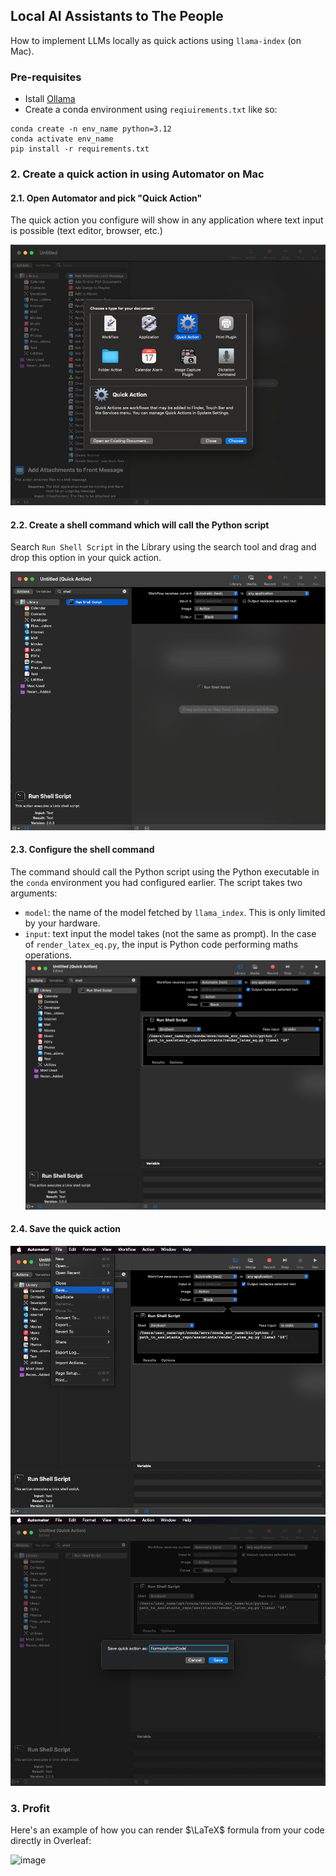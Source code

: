 ## Local AI Assistants to The People

How to implement LLMs locally as quick actions using `llama-index` (on Mac).

### Pre-requisites

- Istall [Ollama](https://ollama.com/download)
- Create a conda environment using `reqiuirements.txt` like so: 

```shell
conda create -n env_name python=3.12
conda activate env_name
pip install -r requirements.txt
```

### 2. Create a quick action in using Automator on Mac

#### 2.1. Open Automator and pick "Quick Action"

The quick action you configure will show in any application where text input is possible (text editor, browser, etc.)

![image](guide_steps_screens/open_automator_pick_quick_action.png)

#### 2.2. Create a shell command which will call the Python script

Search `Run Shell Script` in the Library using the search tool and drag and drop this option in your quick action.

![image](guide_steps_screens/search_shell_script.png)

#### 2.3. Configure the shell command

The command should call the Python script using the Python executable in the `conda` environment you had configured earlier. The script takes two arguments: 
- `model`: the name of the model fetched by `llama_index`. This is only limited by your hardware.
- `input`: text input the model takes (not the same as prompt). In the case of `render_latex_eq.py`, the input is Python code performing maths operations.
![image](guide_steps_screens/automator_shell_command.png)

#### 2.4. Save the quick action

![image](guide_steps_screens/save_quick_action.png)
![image](guide_steps_screens/name_quick_action.png)

### 3. Profit

Here's an example of how you can render $\LaTeX\$ formula from your code directly in Overleaf:

![image](demos/demo_formula_rendering.gif)


